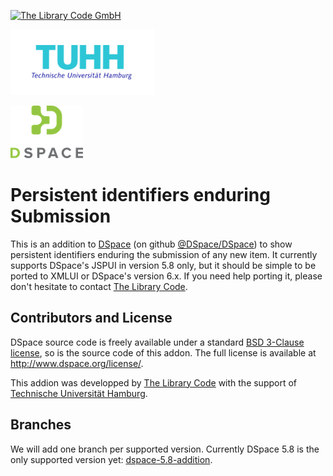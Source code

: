 [![The Library Code GmbH](https://the-library-code.de/the_library_code_gmbh.png)](https://www.the-library-code.de)

[![TUHH](TUHH-Logo.png)](https://www.tuhh.de)

[![DSpace Logo](dspace_logo.png)](http://www.dspace.org)

# Persistent identifiers enduring Submission

This is an addition to [DSpace](http://www.dspace.org) (on github [@DSpace/DSpace](https://github.com/DSpace/DSpace)) to show persistent identifiers enduring the submission of any new item. It currently supports DSpace's JSPUI in version 5.8 only, but it should be simple to be ported to XMLUI or DSpace's version 6.x. If you need help porting it, please don't hesitate to contact [The Library Code](https://www.the-library-code.de).

## Contributors and License

DSpace source code is freely available under a standard [BSD 3-Clause license](https://opensource.org/licenses/BSD-3-Clause), so is the source code of this addon. The full license is available at http://www.dspace.org/license/.

This addion was developped by [The Library Code](https://www.the-library-code.de) with the support of [Technische Universität Hamburg](https://www.tuhh.de).

## Branches

We will add one branch per supported version. Currently DSpace 5.8 is the only supported version yet: [dspace-5.8-addition](https://github.com/the-library-code/identifiers-enduring-submission/tree/dspace-5.8-addition).

